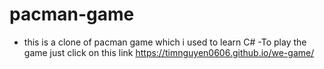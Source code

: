 # pacman-game

- this is a clone of pacman game which i used to learn C#
-To play the game just click on this link https://timnguyen0606.github.io/we-game/
